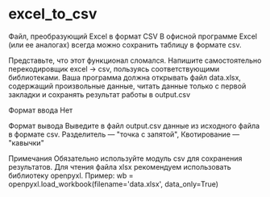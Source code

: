 # excel_to_csv
Файл, преобразующий Excel в формат CSV
В офисной программе Excel (или ее аналогах) всегда можно сохранить таблицу в формате csv.

Представьте, что этот функционал сломался.
Напишите самостоятельно перекодировщик excel -> csv, пользуясь соответствующими библиотеками.
Ваша программа должна открывать файл data.xlsx, содержащий произвольные данные, читать данные только с первой закладки и сохранять результат работы в output.csv

Формат ввода
Нет

Формат вывода
Выведите в файл output.csv данные из исходного файла в формате csv.
Разделитель — "точка с запятой",
Квотирование — "кавычки"

Примечания
Обязательно используйте модуль csv для сохранения результатов.
Для чтения файла xlsx рекомендуем использовать библиотеку openpyxl.
Пример:
wb = openpyxl.load_workbook(filename='data.xlsx', data_only=True)
